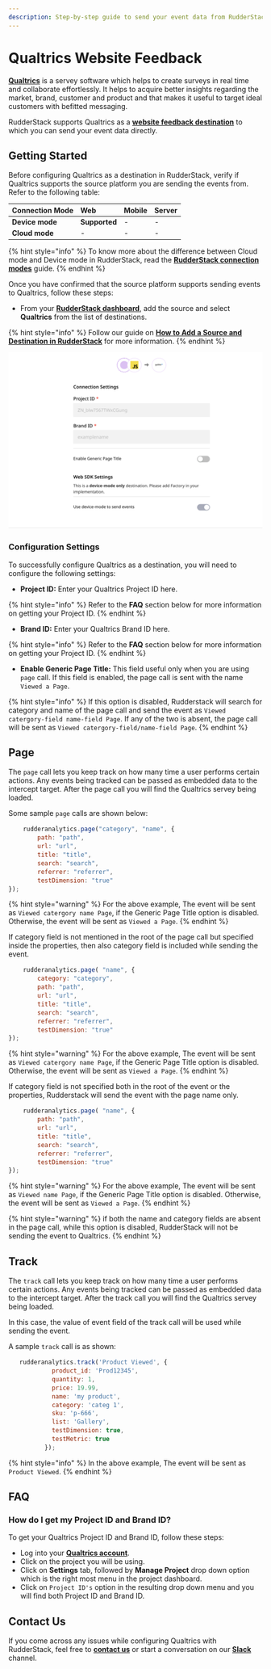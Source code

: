 ```yaml
---
description: Step-by-step guide to send your event data from RudderStack to Qualtrics Website Feedback.
---
```


# Qualtrics Website Feedback

[**Qualtrics**](https://www.qualtrics.com/au/core-xm/survey-software/) is a servey software which helps to create surveys in real time and collaborate effortlessly. It helps to acquire better insights regarding the market, brand, customer and product and that makes it useful to target ideal customers with befitted messaging.

RudderStack supports Qualtrics as a [**website feedback destination**](https://api.qualtrics.com/sdks/docs/SDKs/Web%20Intercept%20SDK/web-feedback-javascript-api-reference-1.md) to which you can send your event data directly.

## Getting Started

Before configuring Qualtrics as a destination in RudderStack, verify if Qualtrics supports the source platform you are sending the events from. Refer to the following table:

| **Connection Mode** | **Web** | **Mobile** | **Server** |
| :--- | :--- | :--- | :--- |
| **Device mode** | **Supported** | - | - |
| **Cloud mode** | - | - | - |

{% hint style="info" %}
To know more about the difference between Cloud mode and Device mode in RudderStack, read the [**RudderStack connection modes**](https://docs.rudderstack.com/get-started/rudderstack-connection-modes) guide.
{% endhint %}

Once you have confirmed that the source platform supports sending events to Qualtrics, follow these steps:

* From your [**RudderStack dashboard**](https://app.rudderstack.com/), add the source and select **Qualtrics** from the list of destinations.

{% hint style="info" %}
Follow our guide on [**How to Add a Source and Destination in RudderStack**](https://docs.rudderstack.com/how-to-guides/adding-source-and-destination-rudderstack) for more information.
{% endhint %}

![Configuration Settings for Qualtrics](../../../.gitbook/assets/Screenshot_Qualtrics.png)

### Configuration Settings

To successfully configure Qualtrics as a destination, you will need to configure the following settings:

* **Project ID:** Enter your Qualtrics Project ID here.

{% hint style="info" %}
Refer to the **FAQ** section below for more information on getting your Project ID.
{% endhint %}

* **Brand ID:** Enter your Qualtrics Brand ID here.

{% hint style="info" %}
Refer to the **FAQ** section below for more information on getting your Project ID.
{% endhint %}

* **Enable Generic Page Title:** This field useful only when you are using `page` call. If this field is enabled, the page call is sent with the name `Viewed a Page`. 

{% hint style="info" %}
If this option is disabled, Rudderstack will search for category and name of the page call and send the event as `Viewed catergory-field name-field Page`. If any of the two is absent, the page call will be sent as `Viewed catergory-field/name-field Page`.
{% endhint %}

## Page

The `page` call lets you keep track on how many time a user performs certain actions. Any events being tracked can be passed as embedded data to the intercept target. After the page call you will find the Qualtrics servey being loaded.

Some sample `page` calls are shown below:

```javascript
    rudderanalytics.page("category", "name", {
        path: "path",
        url: "url",
        title: "title",
        search: "search",
        referrer: "referrer",
        testDimension: "true"
});
```
{% hint style="warning" %}
For the above example, The event will be sent as `Viewed catergory name Page`, if the Generic Page Title option is disabled. Otherwise, the event will be sent as `Viewed a Page`.
{% endhint %}

If category field is not mentioned in the root of the page call but specified inside the properties, then also category field is included while sending the event.

```javascript
    rudderanalytics.page( "name", {
        category: "category",
        path: "path",
        url: "url",
        title: "title",
        search: "search",
        referrer: "referrer",
        testDimension: "true"
});
```

{% hint style="warning" %}
For the above example, The event will be sent as `Viewed catergory name Page`, if the Generic Page Title option is disabled. Otherwise, the event will be sent as `Viewed a Page`.
{% endhint %}

If category field is not specified both in the root of the event or the properties, Rudderstack will send the event with the page name only.

```javascript
    rudderanalytics.page( "name", {
        path: "path",
        url: "url",
        title: "title",
        search: "search",
        referrer: "referrer",
        testDimension: "true"
});
```
{% hint style="warning" %}
For the above example, The event will be sent as `Viewed name Page`, if the Generic Page Title option is disabled. Otherwise, the event will be sent as `Viewed a Page`.
{% endhint %}

{% hint style="warning" %}
if both the name and category fields are absent in the page call, while this option is disabled, RudderStack will not be sending the event to Qualtrics.
{% endhint %}

## Track

The `track` call lets you keep track on how many time a user performs certain actions. Any events being tracked can be passed as embedded data to the intercept target. After the track call you will find the Qualtrics servey being loaded.

In this case, the value of event field of the track call will be used while sending the event.

A sample `track` call is as shown:

```javascript
   rudderanalytics.track('Product Viewed', {
            product_id: 'Prod12345',
            quantity: 1,
            price: 19.99,
            name: 'my product',
            category: 'categ 1',
            sku: 'p-666',
            list: 'Gallery',
            testDimension: true,
            testMetric: true
          });
```

{% hint style="info" %}
In the above example, The event will be sent as `Product Viewed`. 
{% endhint %}

## FAQ

### How do I get my Project ID and Brand ID?

To get your Qualtrics Project ID and Brand ID, follow these steps:

* Log into your [**Qualtrics account**](https://login.qualtrics.com/login?lang=au).
* Click on the project you will be using.
* Click on **Settings** tab, followed by **Manage Project** drop down option which is the right most menu in the project dashboard.
* Click on `Project ID's` option in the resulting drop down menu and you will find both Project ID and Brand ID.


## Contact Us

If you come across any issues while configuring Qualtrics with RudderStack, feel free to [**contact us**](mailto:docs@rudderstack.com) or start a conversation on our [**Slack**](https://resources.rudderstack.com/join-rudderstack-slack) channel.

